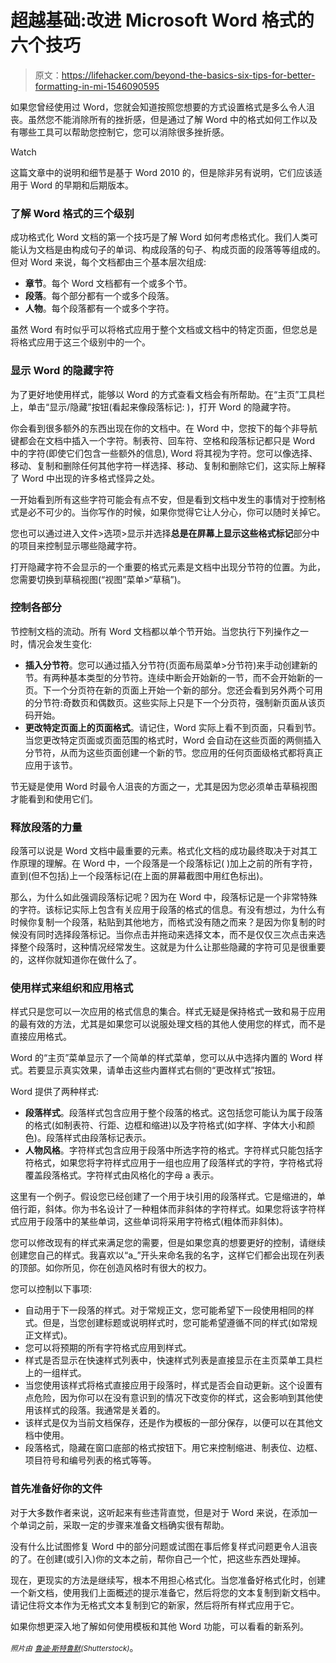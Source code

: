 # 超越基础:改进 Microsoft Word 格式的六个技巧

> 原文：<https://lifehacker.com/beyond-the-basics-six-tips-for-better-formatting-in-mi-1546090595>

如果您曾经使用过 Word，您就会知道按照您想要的方式设置格式是多么令人沮丧。虽然您不能消除所有的挫折感，但是通过了解 Word 中的格式如何工作以及有哪些工具可以帮助您控制它，您可以消除很多挫折感。

Watch

这篇文章中的说明和细节是基于 Word 2010 的，但是除非另有说明，它们应该适用于 Word 的早期和后期版本。

### 了解 Word 格式的三个级别

成功格式化 Word 文档的第一个技巧是了解 Word 如何考虑格式化。我们人类可能认为文档是由构成句子的单词、构成段落的句子、构成页面的段落等等组成的。但对 Word 来说，每个文档都由三个基本层次组成:

*   **章节**。每个 Word 文档都有一个或多个节。
*   **段落**。每个部分都有一个或多个段落。
*   **人物**。每个段落都有一个或多个字符。

虽然 Word 有时似乎可以将格式应用于整个文档或文档中的特定页面，但您总是将格式应用于这三个级别中的一个。

### 显示 Word 的隐藏字符

为了更好地使用样式，能够以 Word 的方式查看文档会有所帮助。在“主页”工具栏上，单击“显示/隐藏”按钮(看起来像段落标记: )，打开 Word 的隐藏字符。

你会看到很多额外的东西出现在你的文档中。在 Word 中，您按下的每个非导航键都会在文档中插入一个字符。制表符、回车符、空格和段落标记都只是 Word 中的字符(即使它们包含一些额外的信息), Word 将其视为字符。您可以像选择、移动、复制和删除任何其他字符一样选择、移动、复制和删除它们，这实际上解释了 Word 中出现的许多格式怪异之处。

一开始看到所有这些字符可能会有点不安，但是看到文档中发生的事情对于控制格式是必不可少的。当你写作的时候，如果你觉得它让人分心，你可以随时关掉它。

您也可以通过进入文件>选项>显示并选择**总是在屏幕上显示这些格式标记**部分中的项目来控制显示哪些隐藏字符。

打开隐藏字符不会显示的一个重要的格式元素是文档中出现分节符的位置。为此，您需要切换到草稿视图(“视图”菜单>“草稿”)。

### 控制各部分

节控制文档的流动。所有 Word 文档都以单个节开始。当您执行下列操作之一时，情况会发生变化:

*   **插入分节符**。您可以通过插入分节符(页面布局菜单>分节符)来手动创建新的节。有两种基本类型的分节符。连续中断会开始新的一节，而不会开始新的一页。下一个分页符在新的页面上开始一个新的部分。您还会看到另外两个可用的分节符:奇数页和偶数页。这些实际上只是下一个分页符，强制新页面从该页码开始。
*   **更改特定页面上的页面格式**。请记住，Word 实际上看不到页面，只看到节。当您更改特定页面或页面范围的格式时，Word 会自动在这些页面的两侧插入分节符，从而为这些页面创建一个新的节。您应用的任何页面级格式都将真正应用于该节。

节无疑是使用 Word 时最令人沮丧的方面之一，尤其是因为您必须单击草稿视图才能看到和使用它们。

### 释放段落的力量

段落可以说是 Word 文档中最重要的元素。格式化文档的成功最终取决于对其工作原理的理解。在 Word 中，一个段落是一个段落标记( )加上之前的所有字符，直到(但不包括)上一个段落标记(在上面的屏幕截图中用红色标出)。

那么，为什么如此强调段落标记呢？因为在 Word 中，段落标记是一个非常特殊的字符。该标记实际上包含有关应用于段落的格式的信息。有没有想过，为什么有时候你复制一个段落，粘贴到其他地方，而格式没有随之而来？是因为你复制的时候没有同时选择段落标记。当你点击并拖动来选择文本，而不是仅仅三次点击来选择整个段落时，这种情况经常发生。这就是为什么让那些隐藏的字符可见是很重要的，这样你就知道你在做什么了。

### 使用样式来组织和应用格式

样式只是您可以一次应用的格式信息的集合。样式无疑是保持格式一致和易于应用的最有效的方法，尤其是如果您可以说服处理文档的其他人使用您的样式，而不是直接应用格式。

Word 的“主页”菜单显示了一个简单的样式菜单，您可以从中选择内置的 Word 样式。若要显示真实效果，请单击这些内置样式右侧的“更改样式”按钮。

Word 提供了两种样式:

*   **段落样式**。段落样式包含应用于整个段落的格式。这包括您可能认为属于段落的格式(如制表符、行距、边框和缩进)以及字符格式(如字样、字体大小和颜色)。段落样式由段落标记表示。
*   **人物风格**。字符样式包含应用于段落中所选字符的格式。字符样式只能包括字符格式，如果您将字符样式应用于一组也应用了段落样式的字符，字符格式将覆盖段落格式。字符样式由风格化的字母 a 表示。

这里有一个例子。假设您已经创建了一个用于块引用的段落样式。它是缩进的，单倍行距，斜体。你为书名设计了一种粗体而非斜体的字符样式。如果您将该字符样式应用于段落中的某些单词，这些单词将采用字符格式(粗体而非斜体)。

您可以修改现有的样式来满足您的需要，但是如果您真的想要更好的控制，请继续创建您自己的样式。我喜欢以“a_”开头来命名我的名字，这样它们都会出现在列表的顶部。如你所见，你在创造风格时有很大的权力。

您可以控制以下事项:

*   自动用于下一段落的样式。对于常规正文，您可能希望下一段使用相同的样式。但是，当您创建标题或说明样式时，您可能希望遵循不同的样式(如常规正文样式)。
*   您可以将预期的所有字符格式应用到样式。
*   样式是否显示在快速样式列表中，快速样式列表是直接显示在主页菜单工具栏上的一组样式。
*   当您使用该样式将格式直接应用于段落时，样式是否会自动更新。这个设置有点危险，因为你可以在没有意识到的情况下改变你的样式，这会影响到其他使用该样式的段落。我通常是关着的。
*   该样式是仅为当前文档保存，还是作为模板的一部分保存，以便可以在其他文档中使用。
*   段落格式，隐藏在窗口底部的格式按钮下。用它来控制缩进、制表位、边框、项目符号和编号列表的格式等等。

### 首先准备好你的文件

对于大多数作者来说，这听起来有些违背直觉，但是对于 Word 来说，在添加一个单词之前，采取一定的步骤来准备文档确实很有帮助。

没有什么比试图修复 Word 中的部分问题或试图在事后修复样式问题更令人沮丧的了。在创建(或引入)你的文本之前，帮你自己一个忙，把这些东西处理掉。

现在，更现实的方法是继续写，根本不用担心格式化。当您准备好格式化时，创建一个新文档，使用我们上面概述的提示准备它，然后将您的文本复制到新文档中。请记住将文本作为无格式文本复制到它的新家，然后将所有样式应用于它。

如果你想更深入地了解如何使用模板和其他 Word 功能，可以看看的新系列。

*<small>照片由</small>* [*<small>鲁迪·斯特鲁默</small>*](http://www.shutterstock.com/pic.mhtml?id=181643462&src=id)<small>*(Shutterstock)*</small>。